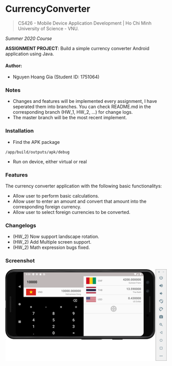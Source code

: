 # CurrencyConverter
> CS426 - Mobile Device Application Development | Ho Chi Minh University of Science - VNU.

*Summer 2020 Course*

**ASSIGNMENT PROJECT**: Build a simple currency converter Android application using Java.


#### Author:
- Nguyen Hoang Gia (Student ID: 1751064)


### Notes
- Changes and features will be implemented every assignment, I have seperated them into branches. You can check README.md in the corresponding branch (HW_1, HW_2, ...) for change logs.
- The master branch will be the most recent implement.

### Installation
- Find the APK package
```shell
/app/build/outputs/apk/debug
```
- Run on device, either virtual or real



### Features
The currency converter application with the following basic functionalitys:
- Allow user to perform basic calculations.
- Allow user to enter an amount and convert that amount into the corresponding foreign currency.
- Allow user to select foreign currencies to be converted.

### Changelogs
- (HW_2) Now support landscape rotation.
- (HW_2) Add Multiple screen support.
- (HW_2) Math expression bugs fixed.

### Screenshot
![Alt text](/scrshot/2.png?raw=true "Landscape Mode")
